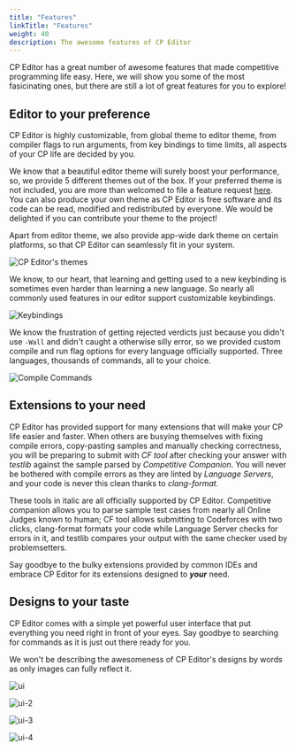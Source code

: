 ```yaml
---
title: "Features"
linkTitle: "Features"
weight: 40
description: The awesome features of CP Editor
---
```

CP Editor has a great number of awesome features that made competitive programming life easy. Here, we will show you some of the most fasicinating ones, but there are still a lot of great features for you to explore!

## Editor to your preference
CP Editor is highly customizable, from global theme to editor theme, from compiler flags to run arguments, from key bindings to time limits, all aspects of your CP life are decided by you.

We know that a beautiful editor theme will surely boost your performance, so, we provide 5 different themes out of the box. If your preferred theme is not included, you are more than welcomed to file a feature request [here](https://github.com/cpeditor/cpeditor/issues). You can also produce your own theme as CP Editor is free software and its code can be read, modified and redistributed by everyone. We would be delighted if you can contribute your theme to the project!

Apart from editor theme, we also provide app-wide dark theme on certain platforms, so that CP Editor can seamlessly fit in your system.

![CP Editor's themes](https://cpeditor.org/img/themes.jpg)

We know, to our heart, that learning and getting used to a new keybinding is sometimes even harder than learning a new language. So nearly all commonly used features in our editor support customizable keybindings. 

![Keybindings](https://i.imgur.com/FREfVw0.png)

We know the frustration of getting rejected verdicts just because you didn't use `-Wall` and didn't caught a otherwise silly error, so we provided custom compile and run flag options for every language officially supported. Three languages, thousands of commands, all to your choice.

![Compile Commands](https://i.imgur.com/rRgonVF.png)

## Extensions to your need
CP Editor has provided support for many extensions that will make your CP life easier and faster. When others are busying themselves with fixing compile errors, copy-pasting samples and manually checking correctness, you will be preparing to submit with *CF tool* after checking your answer with *testlib* against the sample parsed by *Competitive Companion*. You will never be bothered with compile errors as they are linted by *Language Servers*, and your code is never this clean thanks to *clang-format*.

These tools in italic are all officially supported by CP Editor. Competitive companion allows you to parse sample test cases from nearly all Online Judges known to human; CF tool allows submitting to Codeforces with two clicks, clang-format formats your code while Language Server checks for errors in it, and testlib compares your output with the same checker used by problemsetters.

Say goodbye to the bulky extensions provided by common IDEs and embrace CP Editor for its extensions designed to ***your*** need.

## Designs to your taste
CP Editor comes with a simple yet powerful user interface that put everything you need right in front of your eyes. Say goodbye to searching for commands as it is just out there ready for you.

We won't be describing the awesomeness of CP Editor's designs by words as only images can fully reflect it.

![ui](https://i.imgur.com/Gv3lyjH.png)

![ui-2](https://i.imgur.com/yiPC5JP.png)

![ui-3](https://i.imgur.com/HvvmLW6.png)

![ui-4](https://i.imgur.com/95v9Kul.png)

